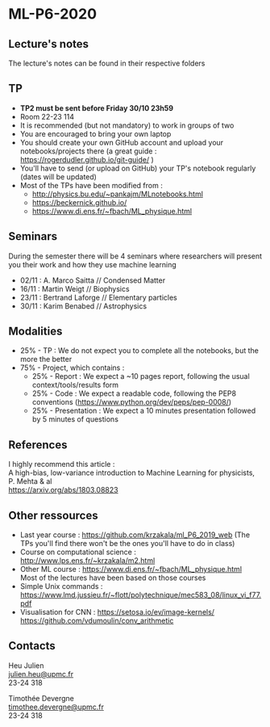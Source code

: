# ML-P6-2020  
  
## Lecture's notes  
The lecture's notes can be found in their respective folders

## TP
* **TP2 must be sent before Friday 30/10 23h59**
* Room 22-23 114
* It is recommended (but not mandatory) to work in groups of two
* You are encouraged to bring your own laptop 
* You should create your own GitHub account and upload your notebooks/projects there (a great guide : https://rogerdudler.github.io/git-guide/ )  
* You'll have to send (or upload on GitHub) your TP's notebook  regularly (dates will be updated)
* Most of the TPs have been modified from :
  * http://physics.bu.edu/~pankajm/MLnotebooks.html
  * https://beckernick.github.io/  
  * https://www.di.ens.fr/~fbach/ML_physique.html

## Seminars
During the semester there will be 4 seminars where researchers will present you their work and how they use machine learning  
* 02/11 : A. Marco Saitta // Condensed Matter  
* 16/11 : Martin Weigt // Biophysics  
* 23/11 : Bertrand Laforge // Elementary particles    
* 30/11 : Karim Benabed // Astrophysics  
  
## Modalities  
* 25% - TP : We do not expect you to complete all the notebooks, but the more the better
* 75% - Project, which contains :
  * 25% - Report : We expect a ~10 pages report, following the usual context/tools/results form
  * 25% - Code : We expect a readable code, following the PEP8 conventions (https://www.python.org/dev/peps/pep-0008/)
  * 25% - Presentation : We expect a 10 minutes presentation followed by 5 minutes of questions

## References  
I highly recommend this article :  
A high-bias, low-variance introduction to Machine Learning for physicists, P. Mehta & al  
https://arxiv.org/abs/1803.08823  

## Other ressources  
* Last year course : https://github.com/krzakala/ml_P6_2019_web (The TPs you'll find there won't be the ones you'll have to do in class)  
* Course on computational science : http://www.lps.ens.fr/~krzakala/m2.html
* Other ML course : https://www.di.ens.fr/~fbach/ML_physique.html  
Most of the lectures have been based on those courses
* Simple Unix commands : https://www.lmd.jussieu.fr/~flott/polytechnique/mec583_08/linux_vi_f77.pdf
* Visualisation for CNN : https://setosa.io/ev/image-kernels/   
https://github.com/vdumoulin/conv_arithmetic
## Contacts
Heu Julien  
julien.heu@upmc.fr  
23-24 318  

Timothée Devergne  
timothee.devergne@upmc.fr  
23-24 318  
